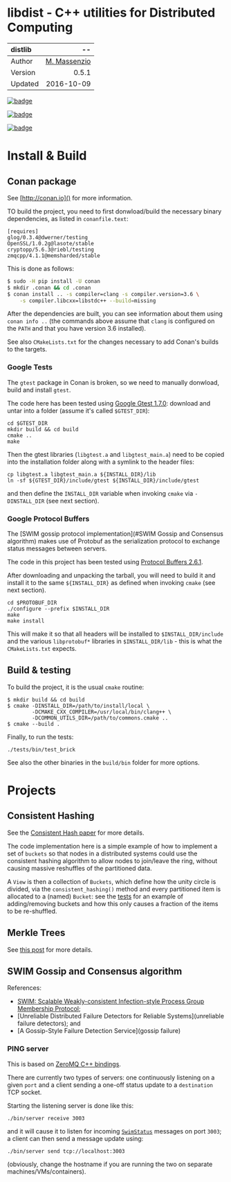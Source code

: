 # libdist - C++ utilities for Distributed Computing


 distlib| --
:-------|---------------------------------:
Author  | [M. Massenzio](https://www.linkedin.com/in/mmassenzio)
Version | 0.5.1
Updated | 2016-10-09


[![badge](https://img.shields.io/badge/conan.io-glog%2F0.3.4-green.svg?logo=data:image/png;base64%2CiVBORw0KGgoAAAANSUhEUgAAAA4AAAAOCAMAAAAolt3jAAAA1VBMVEUAAABhlctjlstkl8tlmMtlmMxlmcxmmcxnmsxpnMxpnM1qnc1sn85voM91oM11oc1xotB2oc56pNF6pNJ2ptJ8ptJ8ptN9ptN8p9N5qNJ9p9N9p9R8qtOBqdSAqtOAqtR%2BrNSCrNJ/rdWDrNWCsNWCsNaJs9eLs9iRvNuVvdyVv9yXwd2Zwt6axN6dxt%2Bfx%2BChyeGiyuGjyuCjyuGly%2BGlzOKmzOGozuKoz%2BKqz%2BOq0OOv1OWw1OWw1eWx1eWy1uay1%2Baz1%2Baz1%2Bez2Oe02Oe12ee22ujUGwH3AAAAAXRSTlMAQObYZgAAAAFiS0dEAIgFHUgAAAAJcEhZcwAACxMAAAsTAQCanBgAAAAHdElNRQfgBQkREyOxFIh/AAAAiklEQVQI12NgAAMbOwY4sLZ2NtQ1coVKWNvoc/Eq8XDr2wB5Ig62ekza9vaOqpK2TpoMzOxaFtwqZua2Bm4makIM7OzMAjoaCqYuxooSUqJALjs7o4yVpbowvzSUy87KqSwmxQfnsrPISyFzWeWAXCkpMaBVIC4bmCsOdgiUKwh3JojLgAQ4ZCE0AMm2D29tZwe6AAAAAElFTkSuQmCC)](http://www.conan.io/source/glog/0.3.4/dwerner/testing)

[![badge](https://img.shields.io/badge/conan.io-OpenSSL%2F1.0.2g-green.svg?logo=data:image/png;base64%2CiVBORw0KGgoAAAANSUhEUgAAAA4AAAAOCAMAAAAolt3jAAAA1VBMVEUAAABhlctjlstkl8tlmMtlmMxlmcxmmcxnmsxpnMxpnM1qnc1sn85voM91oM11oc1xotB2oc56pNF6pNJ2ptJ8ptJ8ptN9ptN8p9N5qNJ9p9N9p9R8qtOBqdSAqtOAqtR%2BrNSCrNJ/rdWDrNWCsNWCsNaJs9eLs9iRvNuVvdyVv9yXwd2Zwt6axN6dxt%2Bfx%2BChyeGiyuGjyuCjyuGly%2BGlzOKmzOGozuKoz%2BKqz%2BOq0OOv1OWw1OWw1eWx1eWy1uay1%2Baz1%2Baz1%2Bez2Oe02Oe12ee22ujUGwH3AAAAAXRSTlMAQObYZgAAAAFiS0dEAIgFHUgAAAAJcEhZcwAACxMAAAsTAQCanBgAAAAHdElNRQfgBQkREyOxFIh/AAAAiklEQVQI12NgAAMbOwY4sLZ2NtQ1coVKWNvoc/Eq8XDr2wB5Ig62ekza9vaOqpK2TpoMzOxaFtwqZua2Bm4makIM7OzMAjoaCqYuxooSUqJALjs7o4yVpbowvzSUy87KqSwmxQfnsrPISyFzWeWAXCkpMaBVIC4bmCsOdgiUKwh3JojLgAQ4ZCE0AMm2D29tZwe6AAAAAElFTkSuQmCC)](http://www.conan.io/source/OpenSSL/1.0.2g/lasote/stable)

[![badge](https://img.shields.io/badge/conan.io-cryptopp%2F5.6.3-green.svg?logo=data:image/png;base64%2CiVBORw0KGgoAAAANSUhEUgAAAA4AAAAOCAMAAAAolt3jAAAA1VBMVEUAAABhlctjlstkl8tlmMtlmMxlmcxmmcxnmsxpnMxpnM1qnc1sn85voM91oM11oc1xotB2oc56pNF6pNJ2ptJ8ptJ8ptN9ptN8p9N5qNJ9p9N9p9R8qtOBqdSAqtOAqtR%2BrNSCrNJ/rdWDrNWCsNWCsNaJs9eLs9iRvNuVvdyVv9yXwd2Zwt6axN6dxt%2Bfx%2BChyeGiyuGjyuCjyuGly%2BGlzOKmzOGozuKoz%2BKqz%2BOq0OOv1OWw1OWw1eWx1eWy1uay1%2Baz1%2Baz1%2Bez2Oe02Oe12ee22ujUGwH3AAAAAXRSTlMAQObYZgAAAAFiS0dEAIgFHUgAAAAJcEhZcwAACxMAAAsTAQCanBgAAAAHdElNRQfgBQkREyOxFIh/AAAAiklEQVQI12NgAAMbOwY4sLZ2NtQ1coVKWNvoc/Eq8XDr2wB5Ig62ekza9vaOqpK2TpoMzOxaFtwqZua2Bm4makIM7OzMAjoaCqYuxooSUqJALjs7o4yVpbowvzSUy87KqSwmxQfnsrPISyFzWeWAXCkpMaBVIC4bmCsOdgiUKwh3JojLgAQ4ZCE0AMm2D29tZwe6AAAAAElFTkSuQmCC)](http://www.conan.io/source/cryptopp/5.6.3/riebl/testing)


# Install & Build

## Conan package

See [http://conan.io]() for more information.

TO build the project, you need to first donwload/build the necessary binary dependencies, as
listed in `conanfile.text`:

```
[requires]
glog/0.3.4@dwerner/testing
OpenSSL/1.0.2g@lasote/stable
cryptopp/5.6.3@riebl/testing
zmqcpp/4.1.1@memsharded/stable
```

This is done as follows:

```bash
$ sudo -H pip install -U conan
$ mkdir .conan && cd .conan
$ conan install .. -s compiler=clang -s compiler.version=3.6 \
    -s compiler.libcxx=libstdc++ --build=missing
```

After the dependencies are built, you can see information about them using `conan info ..`
(the commands above assume that `clang` is configured on the `PATH` and that you have
version 3.6 installed).

See also `CMakeLists.txt` for the changes necessary to add Conan's builds to the targets.

### Google Tests

The `gtest` package in Conan is broken, so we need to manually donwload, build and install `gtest`.

The code here has been tested using 
[Google Gtest 1.7.0](https://github.com/google/googletest/releases/tag/release-1.7.0): download 
and untar into a folder (assume it's called `$GTEST_DIR`):

    cd $GTEST_DIR
    mkdir build && cd build
    cmake ..
    make
    
Then the gtest libraries (`libgtest.a` and `libgtest_main.a`) need to be copied into the 
installation folder along with a symlink to the header files:

    cp libgtest.a libgtest_main.a ${INSTALL_DIR}/lib
    ln -sf ${GTEST_DIR}/include/gtest ${INSTALL_DIR}/include/gtest

and then define the `INSTALL_DIR` variable when invoking `cmake` via `-DINSTALL_DIR` (see next 
section).

### Google Protocol Buffers

The [SWIM gossip protocol implementation](#SWIM Gossip and Consensus algorithm) makes use of 
Protobuf as the serialization protocol to exchange status messages between servers.

The code in this project has been tested using 
[Protocol Buffers 2.6.1](https://github.com/google/protobuf/releases/tag/v2.6.1).

After downloading and unpacking the tarball, you will need to build it and install it to the
same `${INSTALL_DIR}` as defined when invoking `cmake` (see next section).

    cd $PROTOBUF_DIR
    ./configure --prefix $INSTALL_DIR
    make
    make install
    
This will make it so that all headers will be installed to `$INSTALL_DIR/include` and the various
`libprotobuf*` libraries in `$INSTALL_DIR/lib` - this is what the `CMakeLists.txt` expects.

## Build & testing

To build the project, it is the usual `cmake` routine:

    $ mkdir build && cd build
    $ cmake -DINSTALL_DIR=/path/to/install/local \
            -DCMAKE_CXX_COMPILER=/usr/local/bin/clang++ \
            -DCOMMON_UTILS_DIR=/path/to/commons.cmake ..
    $ cmake --build .

Finally, to run the tests:

    ./tests/bin/test_brick

See also the other binaries in the `build/bin` folder for more options.


# Projects

## Consistent Hashing

See the [Consistent Hash paper](http://www.cs.princeton.edu/courses/archive/fall07/cos518/papers/chash.pdf) 
for more details.

The code implementation here is a simple example of how to implement a set of `buckets` so that
nodes in a distributed systems could use the consistent hashing algorithm to allow nodes to
join/leave the ring, without causing massive reshuffles of the partitioned data.

A `View` is then a collection of `Buckets`, which define how the unity circle is divided, via the
`consistent_hashing()` method and every partitioned item is allocated to a (named) `Bucket`: see
the [tests](tests/test_view.cpp) for an example of adding/removing buckets and how this only
causes a fraction of the items to be re-shuffled.


## Merkle Trees

See [this post](https://codetrips.com/2016/06/19/implementing-a-merkle-tree-in-c/) for more details.

## SWIM Gossip and Consensus algorithm

References:

 * [SWIM: Scalable Weakly-consistent Infection-style Process Group Membership Protocol](SWIM);
 * [Unreliable Distributed Failure Detectors for Reliable Systems](unreliable failure detectors); and
 * [A Gossip-Style Failure Detection Service](gossip failure)

 ### PING server

 This is based on [ZeroMQ C++ bindings](http://api.zeromq.org/2-1:zmq-cpp).
 
 There are currently two types of servers: one continuously listening on a given `port` and a
 client sending a one-off status update to a `destination` TCP socket.
 
 Starting the listening server is done like this:
 
    ./bin/server receive 3003
    
 and it will cause it to listen for incoming [`SwimStatus`](proto/swim.proto) messages on port 
 `3003`; a client can then send a message update using:
 
    ./bin/server send tcp://localhost:3003
    
(obviously, change the hostname if you are running the two on separate machines/VMs/containers).


[SWIM]: https://www.dropbox.com/s/hi5ft7y1o0gtm53/swim-Gossip-Protocol.pdf
[unreliable failure detectors]: https://www.dropbox.com/s/ad4l8uk5g04qz1w/UnreliableFailureDetectors.pdf
[gossip failure]: https://www.dropbox.com/s/h7owyzwobtb7nvt/GossipFailureDetection.pdf
